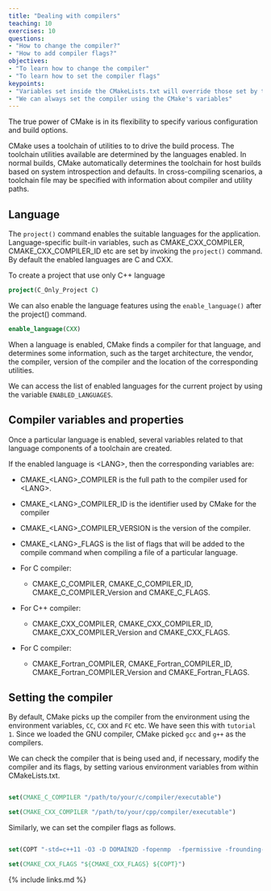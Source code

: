 ```yaml
---
title: "Dealing with compilers"
teaching: 10
exercises: 10
questions:
- "How to change the compiler?"
- "How to add compiler flags?"
objectives:
- "To learn how to change the compiler"
- "To learn how to set the compiler flags"
keypoints:
- "Variables set inside the CMakeLists.txt will override those set by the system"
- "We can always set the compiler using the CMake's variables"
---
```


The true power of CMake is in its flexibility to specify various configuration
and build options.

CMake uses a toolchain of utilities to to drive the build process.
The toolchain utilities available are determined by the languages enabled.
In normal builds, CMake automatically determines the toolchain for host builds
based on system introspection and defaults. In cross-compiling scenarios,
a toolchain file may be specified with information about compiler and utility paths.


## Language
The `project()` command enables the suitable languages for the 
application. Language-specific built-in variables, such as CMAKE_CXX_COMPILER,
CMAKE_CXX_COMPILER_ID etc are set by invoking the `project()` command.
By default the enabled languages are C and CXX.

To create a project that use only C++ language
```cmake
project(C_Only_Project C)
```

We can also enable the language features using the `enable_language()`
after the project() command.

```cmake
enable_language(CXX)
```
When a language is enabled, CMake finds a compiler for that language,
and determines some information, such as the target architecture, the vendor,
the compiler, version of the compiler and the location of the corresponding utilities.


We can access the list of enabled languages for the current project
by using the variable `ENABLED_LANGUAGES`.


## Compiler variables and properties
Once a particular language is enabled, several variables related to that 
language components of a toolchain are created.

If the enabled language is \<LANG\>, then the corresponding variables are:
* CMAKE_\<LANG\>_COMPILER is the full path to the compiler used for \<LANG\>.
* CMAKE_\<LANG\>_COMPILER_ID is the identifier used by CMake for the compiler
* CMAKE_\<LANG\>_COMPILER_VERSION is the version of the compiler.
* CMAKE_\<LANG\>_FLAGS is the list of flags that will be added to the
compile command when compiling a file of a particular language.

* For C compiler:
    * CMAKE_C_COMPILER, CMAKE_C_COMPILER_ID, CMAKE_C_COMPILER_Version and CMAKE_C_FLAGS.
* For C++ compiler:
    * CMAKE_CXX_COMPILER, CMAKE_CXX_COMPILER_ID, CMAKE_CXX_COMPILER_Version and CMAKE_CXX_FLAGS.
* For C compiler:
    * CMAKE_Fortran_COMPILER, CMAKE_Fortran_COMPILER_ID, CMAKE_Fortran_COMPILER_Version and CMAKE_Fortran_FLAGS.



## Setting the compiler
By default, CMake picks up the compiler from the environment using the 
environment variables, `CC`, `CXX` and `FC` etc. We have seen this with
`tutorial 1`. Since we loaded the GNU compiler, CMake picked `gcc` and `g++`
as the compilers.

We can check the compiler that is being used and, if necessary, modify the 
compiler and its flags, by setting various environment variables from
within CMakeLists.txt.


```cmake

set(CMAKE_C_COMPILER "/path/to/your/c/compiler/executable")

set(CMAKE_CXX_COMPILER "/path/to/your/cpp/compiler/executable")

```

Similarly, we can set the compiler flags as follows.

```cmake

set(COPT "-std=c++11 -O3 -D DOMAIN2D -fopenmp  -fpermissive -frounding-math")

set(CMAKE_CXX_FLAGS "${CMAKE_CXX_FLAGS} ${COPT}")

```



{% include links.md %}

